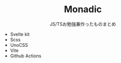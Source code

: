 <h1 style="text-align: center;">Monadic</h1>
<div style="text-align: center;">JS/TSお勉強兼作ったものまとめ</div>

- Svelte kit
- Scss
- UnoCSS
- Vite
- Github Actions
